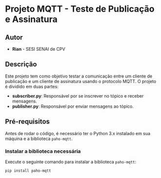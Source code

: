 # Projeto MQTT - Teste de Publicação e Assinatura

## Autor
- **Rian** - SESI SENAI de CPV

## Descrição
Este projeto tem como objetivo testar a comunicação entre um cliente de publicação e um cliente de assinatura usando o protocolo MQTT. O projeto é dividido em duas partes:  
- **subscriber.py**: Responsável por se inscrever no tópico e receber mensagens.  
- **publisher.py**: Responsável por enviar mensagens ao tópico.

## Pré-requisitos
Antes de rodar o código, é necessário ter o Python 3.x instalado em sua máquina e a biblioteca `paho-mqtt`.

### Instalar a biblioteca necessária
Execute o seguinte comando para instalar a biblioteca `paho-mqtt`:

```sh
pip install paho-mqtt
